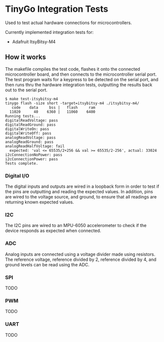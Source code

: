 # TinyGo Integration Tests

Used to test actual hardware connections for microcontrollers.

Currently implemented integration tests for:

- Adafruit ItsyBitsy-M4

## How it works

The makefile compiles the test code, flashes it onto the connected microcontroller board, and then connects to the microcontroller serial port. The test program waits for a keypress to be detected on the serial port, and then runs thru the hardware integration tests, outputting the results back out to the serial port.

```
$ make test-itsybitsy-m4 
tinygo flash -size short -target=itsybitsy-m4 ./itsybitsy-m4/
   code    data     bss |   flash     ram
  11020      40    6360 |   11060    6400
Running tests...
digitalReadVoltage: pass
digitalReadGround: pass
digitalWriteOn: pass
digitalWriteOff: pass
analogReadVoltage: pass
analogReadGround: pass
analogReadHalfVoltage: fail
  expected: 'val <= 65535/2+256 && val >= 65535/2-256', actual: 33024
i2cConnectionNoPower: pass
i2cConnectionPower: pass
Tests complete.
```

### Digital I/O

The digital inputs and outputs are wired in a loopback form in order to test if the pins are outputting and reading the expected values. In addition, pins are wired to the voltage source, and ground, to ensure that all readings are returning known expected values.

### I2C

The I2C pins are wired to an MPU-6050 accelerometer to check if the device responds as expected when connected.

### ADC

Analog inputs are connected using a voltage divider made using resistors. The reference voltage, reference divided by 2, reference divided by 4, and ground levels can be read using the ADC.

### SPI

TODO

### PWM

TODO

### UART

TODO
